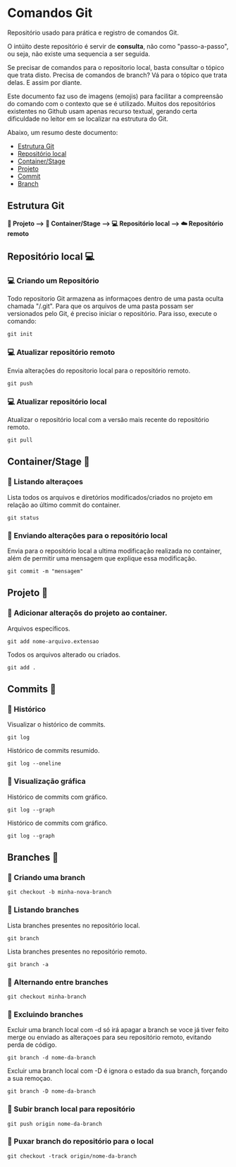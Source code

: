 # Comandos Git

Repositório usado para prática e registro de comandos Git.

O intúito deste repositório é servir de <b>consulta</b>, não como "passo-a-passo", ou seja, não existe uma sequencia a ser seguida. 

Se precisar de comandos para o repositorio local, basta consultar o tópico que trata disto. Precisa de comandos de branch? Vá para o tópico que trata delas. E assim por diante.

Este documento faz uso de imagens (emojis) para facilitar a compreensão do comando com o contexto que se é utilizado. Muitos dos repositórios existentes no Github usam apenas recurso textual, gerando certa dificuldade no leitor em se localizar na estrutura do Git.

Abaixo, um resumo deste documento: 

* [Estrutura Git](https://github.com/Gwolner/comandos-git#estrutura-git)
* [Repositório local](https://github.com/Gwolner/comandos-git#repositório-local-computer)
* [Container/Stage](https://github.com/Gwolner/comandos-git#containerstage-postbox)
* [Projeto](https://github.com/Gwolner/comandos-git#projeto-file_folder)
* [Commit](https://github.com/Gwolner/comandos-git#commits-pushpin)
* [Branch](https://github.com/Gwolner/comandos-git#branches-cactus)

## Estrutura Git

<b>:file_folder: Projeto --> :postbox: Container/Stage --> :computer: Repositório local --> :cloud: Repositório remoto</b>

## Repositório local :computer:

### :computer: Criando um Repositório

Todo repositorio Git armazena as informaçoes dentro de uma pasta oculta chamada "/.git". 
Para que os arquivos de uma pasta possam ser versionados pelo Git, é preciso iniciar o repositório.
Para isso, execute o comando:
```
git init
```

### :computer: Atualizar repositório remoto

Envia alterações do repositorio local para o repositório remoto.
```
git push
```

### :computer: Atualizar repositório local

Atualizar o repositório local com a versão mais recente do repositório remoto.
```
git pull
```

## Container/Stage :postbox:

### :postbox: Listando alteraçoes

Lista todos os arquivos e diretórios modificados/criados no projeto em relação ao último commit do container.
```
git status
```

### :postbox: Enviando alterações para o repositório local

Envia para o repositório local a ultima modificação realizada no container, além de permitir uma mensagem que explique essa modificação. 
```
git commit -m "mensagem"
```

## Projeto :file_folder:

### :file_folder: Adicionar alteraçõs do projeto ao container.

Arquivos específicos.
```
git add nome-arquivo.extensao
```

Todos os arquivos alterado ou criados.
```
git add .
```

## Commits :pushpin:

### :pushpin: Histórico 

Visualizar o histórico de commits.
```
git log
```

Histórico de commits resumido.
```
git log --oneline
```

### :pushpin: Visualização gráfica

Histórico de commits com gráfico.
```
git log --graph
```

Histórico de commits com gráfico.
```
git log --graph
```

## Branches :cactus:

### :cactus: Criando uma branch

```
git checkout -b minha-nova-branch
```

### :cactus: Listando branches

Lista branches presentes no repositório local.
```
git branch
```

Lista branches presentes no repositório remoto.
```
git branch -a
```

### :cactus: Alternando entre branches

```
git checkout minha-branch
```

### :cactus: Excluindo branches

Excluir uma branch local com -d só irá apagar a branch se voce já tiver feito merge 
ou enviado as alteraçoes para seu repositório remoto, evitando perda de código.
```
git branch -d nome-da-branch
```

Excluir uma branch local com -D é ignora o estado da sua branch, forçando a sua remoçao.
```
git branch -D nome-da-branch
```

### :cactus: Subir branch local para repositório

```
git push origin nome-da-branch
```

### :cactus: Puxar branch do repositório para o local

```
git checkout -track origin/nome-da-branch
```
